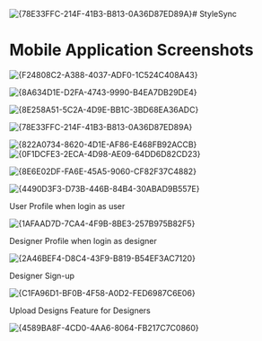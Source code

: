 ![{78E33FFC-214F-41B3-B813-0A36D87ED89A}](https://github.com/user-attachments/assets/99db070f-81ff-4f05-9ae7-c7a083060e2b)# StyleSync

# Mobile Application Screenshots

![{F24808C2-A388-4037-ADF0-1C524C408A43}](https://github.com/user-attachments/assets/554e5860-4dc3-4658-9947-3a3b8d7e7ffa)

![{8A634D1E-D2FA-4743-9990-B4EA7DB29DE4}](https://github.com/user-attachments/assets/0706bd87-c71a-42b0-8f42-73c68b88e584)

![{8E258A51-5C2A-4D9E-BB1C-3BD68EA36ADC}](https://github.com/user-attachments/assets/20492942-5b42-4360-ab62-50af489dc1d0)

![{78E33FFC-214F-41B3-B813-0A36D87ED89A}](https://github.com/user-attachments/assets/75ca2e18-f0bb-496e-805a-7b3197646a4c)

![{822A0734-8620-4D1E-AF86-E468FB92ACCB}](https://github.com/user-attachments/assets/3ae7ee56-928b-4837-b7b6-64fa216a0efa) ![{0F1DCFE3-2ECA-4D98-AE09-64DD6D82CD23}](https://github.com/user-attachments/assets/a929e718-8e50-4b11-814f-e025ac7841a3)

![{8E6E02DF-FA6E-45A5-9060-CF82F37C4882}](https://github.com/user-attachments/assets/877e5a58-09b4-4e7d-b852-7e58377c2172)

![{4490D3F3-D73B-446B-84B4-30ABAD9B557E}](https://github.com/user-attachments/assets/83ea64bb-5d3f-443e-af8e-d04736fa07da)

User Profile when login as user

![{1AFAAD7D-7CA4-4F9B-8BE3-257B975B82F5}](https://github.com/user-attachments/assets/b0d890c5-d32a-43dc-9ac5-2e68d121d2fd)

Designer Profile when login as designer

![{2A46BEF4-D8C4-43F9-B819-B54EF3AC7120}](https://github.com/user-attachments/assets/78d5e0c0-0aac-42a7-a664-af24b0f18176)

Designer Sign-up

![{C1FA96D1-BF0B-4F58-A0D2-FED6987C6E06}](https://github.com/user-attachments/assets/79ac6da5-0afe-4cf4-839b-4676d7f8b3dc)

Upload Designs Feature for Designers

![{4589BA8F-4CD0-4AA6-8064-FB217C7C0860}](https://github.com/user-attachments/assets/cd7c4985-49a3-4865-a9dd-6240cc2f993e)



